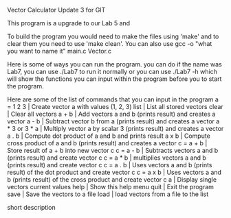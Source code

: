 Vector Calculator Update 3 for GIT

This program is a upgrade to our Lab 5 and

To build the program you would need to make the files using 'make' and to clear them you need to use 'make clean'. You can also use gcc -o "what you want to name it" main.c Vector.c 

Here is some of ways you can run the program. you can do if the name was Lab7, you can use ./Lab7 to run it normally or you can use ./Lab7 -h which will show the functions you can input within the program before you to start the program.

Here are some of the list of commands that you can input in the program
    a = 1 2 3  | Create vector a with values (1, 2, 3)
    list       | List all stored vectors
    clear      | Clear all vectors
    a + b      | Add vectors a and b (prints result) and creates a vector
    a - b      | Subtract vector b from a (prints result) and creates a vector
    a * 3 or 3 * a | Multiply vector a by scalar 3 (prints result) and creates a vector
    a . b      | Compute dot product of a and b and prints result
    a x b      | Compute cross product of a and b (prints result) and creates a vector
    c = a + b  | Store result of a + b into new vector c
    c = a - b  | Subtracts vectors a and b (prints result) and create vector c
    c = a * b  | multiplies vectors a and b (prints result) and create vector c
    c = a . b  | Uses vectors a and b (prints result) of the dot product and create vector c
    c = a x b  | Uses vectors a and b (prints result) of the cross product and create vector c
    a | Display single vectors current values
    help       | Show this help menu
    quit       | Exit the program
    save       | Save the vectors to a file
    load       | load vectors from a file to the list

  


short description 